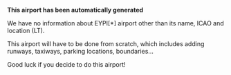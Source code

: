 **This airport has been automatically generated**

We have no information about EYPI[*] airport other than its name, ICAO and location (LT).

This airport will have to be done from scratch, which includes adding runways, taxiways, parking locations, boundaries...

Good luck if you decide to do this airport!